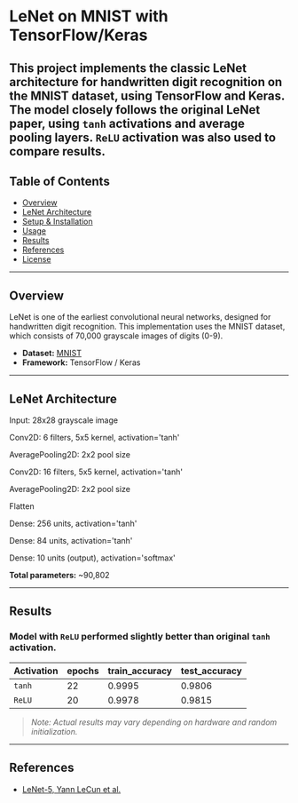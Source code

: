 # LeNet on MNIST with TensorFlow/Keras

This project implements the classic LeNet architecture for handwritten digit recognition on the MNIST dataset, using TensorFlow and Keras. The model closely follows the original LeNet paper, using `tanh` activations and average pooling layers.
`ReLU` activation was also used to compare results.
---

## Table of Contents

- [Overview](#overview)
- [LeNet Architecture](#lenet-architecture)
- [Setup & Installation](#setup--installation)
- [Usage](#usage)
- [Results](#results)
- [References](#references)
- [License](#license)

---

## Overview

LeNet is one of the earliest convolutional neural networks, designed for handwritten digit recognition. This implementation uses the MNIST dataset, which consists of 70,000 grayscale images of digits (0-9).

- **Dataset:** [MNIST](http://yann.lecun.com/exdb/mnist/)
- **Framework:** TensorFlow / Keras

---

## LeNet Architecture

Input: 28x28 grayscale image

Conv2D: 6 filters, 5x5 kernel, activation='tanh'

AveragePooling2D: 2x2 pool size

Conv2D: 16 filters, 5x5 kernel, activation='tanh'

AveragePooling2D: 2x2 pool size

Flatten

Dense: 256 units, activation='tanh'

Dense: 84 units, activation='tanh'

Dense: 10 units (output), activation='softmax'

**Total parameters:** ~90,802

---

## Results

### Model with `ReLU` performed slightly better than original `tanh` activation.

Activation | epochs | train_accuracy | test_accuracy
--- | --- | --- | --- 
`tanh` | 22 | 0.9995 | 0.9806
`ReLU` | 20 | 0.9978 | 0.9815

> *Note: Actual results may vary depending on hardware and random initialization.*

---

## References

- [LeNet-5, Yann LeCun et al.](http://yann.lecun.com/exdb/lenet/)
